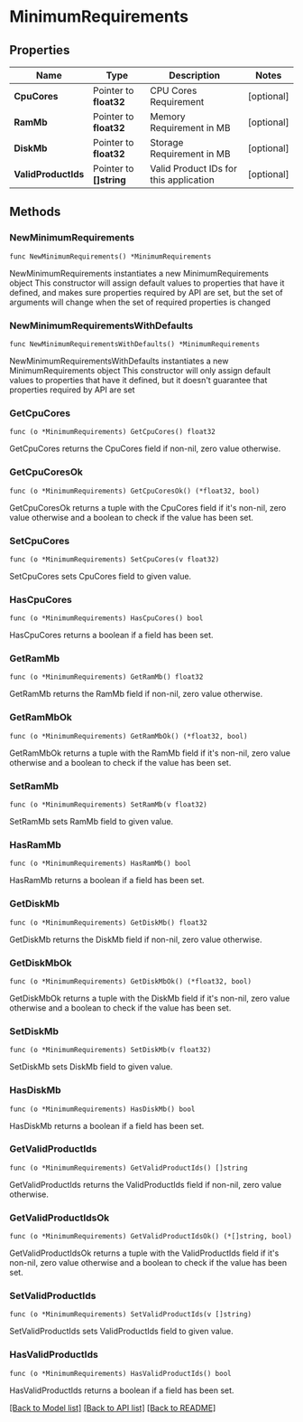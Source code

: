 # MinimumRequirements

## Properties

Name | Type | Description | Notes
------------ | ------------- | ------------- | -------------
**CpuCores** | Pointer to **float32** | CPU Cores Requirement | [optional] 
**RamMb** | Pointer to **float32** | Memory Requirement in MB | [optional] 
**DiskMb** | Pointer to **float32** | Storage Requirement in MB | [optional] 
**ValidProductIds** | Pointer to **[]string** | Valid Product IDs for this application | [optional] 

## Methods

### NewMinimumRequirements

`func NewMinimumRequirements() *MinimumRequirements`

NewMinimumRequirements instantiates a new MinimumRequirements object
This constructor will assign default values to properties that have it defined,
and makes sure properties required by API are set, but the set of arguments
will change when the set of required properties is changed

### NewMinimumRequirementsWithDefaults

`func NewMinimumRequirementsWithDefaults() *MinimumRequirements`

NewMinimumRequirementsWithDefaults instantiates a new MinimumRequirements object
This constructor will only assign default values to properties that have it defined,
but it doesn't guarantee that properties required by API are set

### GetCpuCores

`func (o *MinimumRequirements) GetCpuCores() float32`

GetCpuCores returns the CpuCores field if non-nil, zero value otherwise.

### GetCpuCoresOk

`func (o *MinimumRequirements) GetCpuCoresOk() (*float32, bool)`

GetCpuCoresOk returns a tuple with the CpuCores field if it's non-nil, zero value otherwise
and a boolean to check if the value has been set.

### SetCpuCores

`func (o *MinimumRequirements) SetCpuCores(v float32)`

SetCpuCores sets CpuCores field to given value.

### HasCpuCores

`func (o *MinimumRequirements) HasCpuCores() bool`

HasCpuCores returns a boolean if a field has been set.

### GetRamMb

`func (o *MinimumRequirements) GetRamMb() float32`

GetRamMb returns the RamMb field if non-nil, zero value otherwise.

### GetRamMbOk

`func (o *MinimumRequirements) GetRamMbOk() (*float32, bool)`

GetRamMbOk returns a tuple with the RamMb field if it's non-nil, zero value otherwise
and a boolean to check if the value has been set.

### SetRamMb

`func (o *MinimumRequirements) SetRamMb(v float32)`

SetRamMb sets RamMb field to given value.

### HasRamMb

`func (o *MinimumRequirements) HasRamMb() bool`

HasRamMb returns a boolean if a field has been set.

### GetDiskMb

`func (o *MinimumRequirements) GetDiskMb() float32`

GetDiskMb returns the DiskMb field if non-nil, zero value otherwise.

### GetDiskMbOk

`func (o *MinimumRequirements) GetDiskMbOk() (*float32, bool)`

GetDiskMbOk returns a tuple with the DiskMb field if it's non-nil, zero value otherwise
and a boolean to check if the value has been set.

### SetDiskMb

`func (o *MinimumRequirements) SetDiskMb(v float32)`

SetDiskMb sets DiskMb field to given value.

### HasDiskMb

`func (o *MinimumRequirements) HasDiskMb() bool`

HasDiskMb returns a boolean if a field has been set.

### GetValidProductIds

`func (o *MinimumRequirements) GetValidProductIds() []string`

GetValidProductIds returns the ValidProductIds field if non-nil, zero value otherwise.

### GetValidProductIdsOk

`func (o *MinimumRequirements) GetValidProductIdsOk() (*[]string, bool)`

GetValidProductIdsOk returns a tuple with the ValidProductIds field if it's non-nil, zero value otherwise
and a boolean to check if the value has been set.

### SetValidProductIds

`func (o *MinimumRequirements) SetValidProductIds(v []string)`

SetValidProductIds sets ValidProductIds field to given value.

### HasValidProductIds

`func (o *MinimumRequirements) HasValidProductIds() bool`

HasValidProductIds returns a boolean if a field has been set.


[[Back to Model list]](../README.md#documentation-for-models) [[Back to API list]](../README.md#documentation-for-api-endpoints) [[Back to README]](../README.md)



